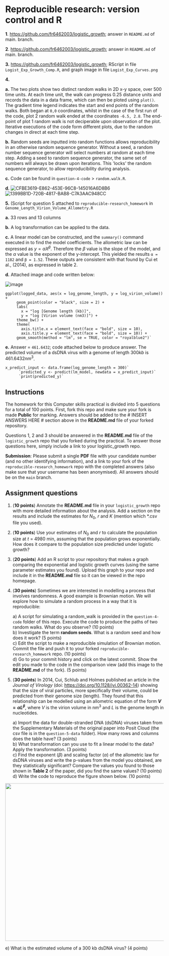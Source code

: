 # Reproducible research: version control and R

**1**. https://github.com/fr6462003/logistic_growth; answer in `README.md` of main. branch. 

**2**. https://github.com/fr6462003/logistic_growth; answer in `README.md` of main. branch.

**3.** https://github.com/fr6462003/logistic_growth; RScript in file `Logist_Exp_Growth_Comp.R`, and graph image in file `Logist_Exp_Curves.png`

**4.**

**a.** The two plots show two distinct random walks in 2D x-y space, over 500 time units. At each time unit, the walk can progress 0.25 distance units and records the data in a data frame, which can then be ploted using `plot()`. The gradient time legend indicates the start and end points of the random walks. Both began at `0,0` coordinates, whilst in the case of the first run of the code, plot 2 random walk ended at the coordinates `-6.5, 2.8`. The end-point of plot 1 random walk is not deciperable upon observation of the plot. Iterative executions of the code form different plots, due to the random changes in direct at each time step.

**b.** Random seeds are inputted into random functions allows reproducibility in an otherwise random sequence generator. Without a seed, a random number sequence generator will select numbers at random at each time step. Adding a seed to random sequence generator, the same set of numbers will always be drawn upon iterations. This 'locks' the random sequence generator, to allow reproducibility during analysis.

**c.** Code can be found in `question-4-code` > `random.walk.R`. 

**d.** ![CFBE3619-E862-453E-96C8-145016A6D8B6](https://github.com/user-attachments/assets/c92a1db6-7be0-484c-a89f-ae89e3351322)
![1399BB1D-720B-4817-BAB8-C7A3AAC948CC](https://github.com/user-attachments/assets/e41c85e2-d764-4d20-bdff-7a78abdb6ec7)



**5.** (Script for question 5 attached to `reproducible-research_homework` in `Genome_Length_Virion_Volume_Allometry.R`

**a.** 33 rows and 13 columns

**b.** A log transformation can be applied to the data. 

**c.** A linear model can be constructed, and the `summary()` command executed in to find the model coefficients. The allometric law can be expressed as $y = {\alpha}X^{\beta}$. Therefore the $\beta$ value is the slope of the model, and the ${\alpha}$ value is the exponent of the y-intercept. This yielded the results `α = 1182` and `β = 1.52`. These outputs are consistent with that found by Cui et al., (2014), as expressed in table 2. 

**d.**  Attached image and code written below: 

![image](https://github.com/user-attachments/assets/40f25a7e-68f5-429b-aa8d-df274505af60)

```
ggplot(logged_data, aes(x = log_genome_length, y = log_virion_volume)) + 
     geom_point(color = "black", size = 2) +  
     labs(
       x = "log [Genome length (kb)]", 
       y = "log [Virion volume (nm3)]") +
     theme_bw() +
     theme(
       axis.title.x = element_text(face = "bold", size = 10),
       axis.title.y = element_text(face = "bold", size = 10)) +
     geom_smooth(method = "lm", se = TRUE, color = "royalblue2")`
```

**e.** Answer = `461.6432`; code attached below to produce answer. The predicted volume of a dsDNA virus with a genome of length $300kb$ is $461.6432nm^3$. 
```
x_predict_input <- data.frame(log_genome_length = 300)`
      `predicted_y <- predict(lm_model, newdata = x_predict_input)`
      `print(predicted_y)` 
```



## Instructions

The homework for this Computer skills practical is divided into 5 questions for a total of 100 points. First, fork this repo and make sure your fork is made **Public** for marking. Answers should be added to the # INSERT ANSWERS HERE # section above in the **README.md** file of your forked repository.

Questions 1, 2 and 3 should be answered in the **README.md** file of the `logistic_growth` repo that you forked during the practical. To answer those questions here, simply include a link to your logistic_growth repo.

**Submission**: Please submit a single **PDF** file with your candidate number (and no other identifying information), and a link to your fork of the `reproducible-research_homework` repo with the completed answers (also make sure that your username has been anonymised). All answers should be on the `main` branch.

## Assignment questions 

1) (**10 points**) Annotate the **README.md** file in your `logistic_growth` repo with more detailed information about the analysis. Add a section on the results and include the estimates for $N_0$, $r$ and $K$ (mention which *.csv file you used).
   
2) (**10 points**) Use your estimates of $N_0$ and $r$ to calculate the population size at $t$ = 4980 min, assuming that the population grows exponentially. How does it compare to the population size predicted under logistic growth? 

3) (**20 points**) Add an R script to your repository that makes a graph comparing the exponential and logistic growth curves (using the same parameter estimates you found). Upload this graph to your repo and include it in the **README.md** file so it can be viewed in the repo homepage.
   
4) (**30 points**) Sometimes we are interested in modelling a process that involves randomness. A good example is Brownian motion. We will explore how to simulate a random process in a way that it is reproducible:

   a) A script for simulating a random_walk is provided in the `question-4-code` folder of this repo. Execute the code to produce the paths of two random walks. What do you observe? (10 points) \
   b) Investigate the term **random seeds**. What is a random seed and how does it work? (5 points) \
   c) Edit the script to make a reproducible simulation of Brownian motion. Commit the file and push it to your forked `reproducible-research_homework` repo. (10 points) \
   d) Go to your commit history and click on the latest commit. Show the edit you made to the code in the comparison view (add this image to the **README.md** of the fork). (5 points) 

5) (**30 points**) In 2014, Cui, Schlub and Holmes published an article in the *Journal of Virology* (doi: https://doi.org/10.1128/jvi.00362-14) showing that the size of viral particles, more specifically their volume, could be predicted from their genome size (length). They found that this relationship can be modelled using an allometric equation of the form **$`V = \alpha L^{\beta}`$**, where $`V`$ is the virion volume in nm<sup>3</sup> and $`L`$ is the genome length in nucleotides.

   a) Import the data for double-stranded DNA (dsDNA) viruses taken from the Supplementary Materials of the original paper into Posit Cloud (the csv file is in the `question-5-data` folder). How many rows and columns does the table have? (3 points)\
   b) What transformation can you use to fit a linear model to the data? Apply the transformation. (3 points) \
   c) Find the exponent ($\beta$) and scaling factor ($\alpha$) of the allometric law for dsDNA viruses and write the p-values from the model you obtained, are they statistically significant? Compare the values you found to those shown in **Table 2** of the paper, did you find the same values? (10 points) \
   d) Write the code to reproduce the figure shown below. (10 points) 

  <p align="center">
     <img src="https://github.com/josegabrielnb/reproducible-research_homework/blob/main/question-5-data/allometric_scaling.png" width="600" height="500">
  </p>

  e) What is the estimated volume of a 300 kb dsDNA virus? (4 points) 
